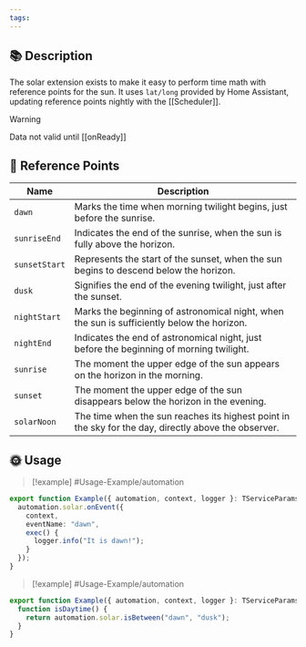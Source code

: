 ```yaml
---
tags:
---
```


## 📚 Description

The solar extension exists to make it easy to perform time math with reference points for the sun. It uses `lat/long` provided by Home Assistant, updating reference points nightly with the [[Scheduler]].

> [!warning]
> Data not valid until [[onReady]]

## 🌅 Reference Points

| Name          | Description                                                                                          |
| ------------- | ---------------------------------------------------------------------------------------------------- |
| `dawn`        | Marks the time when morning twilight begins, just before the sunrise.                                |
| `sunriseEnd`  | Indicates the end of the sunrise, when the sun is fully above the horizon.                           |
| `sunsetStart` | Represents the start of the sunset, when the sun begins to descend below the horizon.                |
| `dusk`        | Signifies the end of the evening twilight, just after the sunset.                                    |
| `nightStart`  | Marks the beginning of astronomical night, when the sun is sufficiently below the horizon.           |
| `nightEnd`    | Indicates the end of astronomical night, just before the beginning of morning twilight.              |
| `sunrise`     | The moment the upper edge of the sun appears on the horizon in the morning.                          |
| `sunset`      | The moment the upper edge of the sun disappears below the horizon in the evening.                    |
| `solarNoon`   | The time when the sun reaches its highest point in the sky for the day, directly above the observer. |

## 🌞 Usage

> [!example] #Usage-Example/automation
```typescript
export function Example({ automation, context, logger }: TServiceParams) {
  automation.solar.onEvent({
    context,
    eventName: "dawn",
    exec() {
      logger.info("It is dawn!");
    }
  });
}
```


> [!example] #Usage-Example/automation
```typescript
export function Example({ automation, context, logger }: TServiceParams) {
  function isDaytime() {
    return automation.solar.isBetween("dawn", "dusk");
  }
}
```